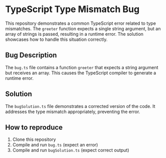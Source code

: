 # TypeScript Type Mismatch Bug

This repository demonstrates a common TypeScript error related to type mismatches. The `greeter` function expects a single string argument, but an array of strings is passed, resulting in a runtime error.  The solution showcases how to handle this situation correctly.

## Bug Description
The `bug.ts` file contains a function `greeter` that expects a string argument but receives an array. This causes the TypeScript compiler to generate a runtime error.

## Solution
The `bugSolution.ts` file demonstrates a corrected version of the code.  It addresses the type mismatch appropriately, preventing the error.

## How to reproduce
1. Clone this repository
2. Compile and run `bug.ts` (expect an error)
3. Compile and run `bugSolution.ts` (expect correct output)